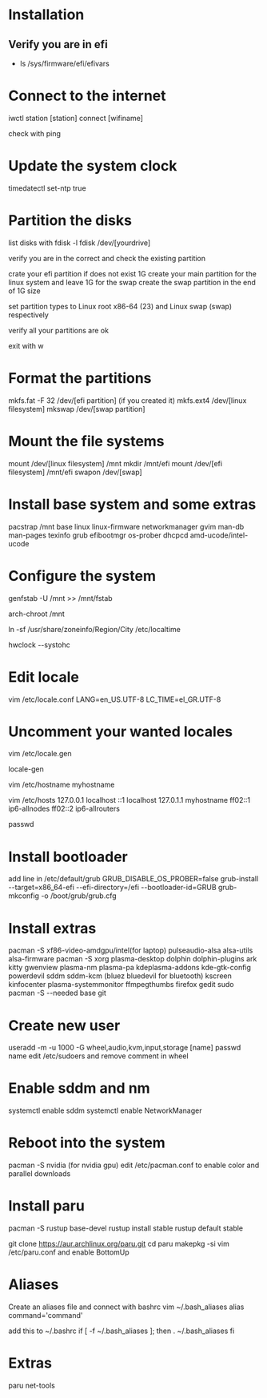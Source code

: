 # Installation

## Verify you are in efi
- ls /sys/firmware/efi/efivars

# Connect to the internet
iwctl
station [station] connect [wifiname]

check with ping

# Update the system clock
timedatectl set-ntp true

# Partition the disks
list disks with
fdisk -l
fdisk /dev/[yourdrive]

verify you are in the correct and check the existing partition

crate your efi partition if does not exist 1G
create your main partition for the linux system and leave 1G for the swap
create the swap partition in the end of 1G size

set partition types to Linux root x86-64 (23) and Linux swap (swap) respectively

verify all your partitions are ok

exit with 
w

# Format the partitions
mkfs.fat -F 32 /dev/[efi partition] (if you created it)
mkfs.ext4 /dev/[linux filesystem]
mkswap /dev/[swap partition]

# Mount the file systems
mount /dev/[linux filesystem] /mnt
mkdir /mnt/efi
mount /dev/[efi filesystem] /mnt/efi
swapon /dev/[swap]

# Install base system and some extras
pacstrap /mnt base linux linux-firmware networkmanager gvim man-db man-pages texinfo grub efibootmgr os-prober dhcpcd amd-ucode/intel-ucode

# Configure the system
genfstab -U /mnt >> /mnt/fstab

arch-chroot /mnt

ln -sf /usr/share/zoneinfo/Region/City /etc/localtime

hwclock --systohc

# Edit locale
vim /etc/locale.conf
LANG=en_US.UTF-8
LC_TIME=el_GR.UTF-8

# Uncomment your wanted locales
vim /etc/locale.gen

locale-gen

vim /etc/hostname
myhostname

vim /etc/hosts
127.0.0.1        localhost
::1              localhost
127.0.1.1        myhostname
ff02::1			 ip6-allnodes
ff02::2          ip6-allrouters

passwd

# Install bootloader
add line in /etc/default/grub
GRUB_DISABLE_OS_PROBER=false
grub-install --target=x86_64-efi --efi-directory=/efi --bootloader-id=GRUB
grub-mkconfig -o /boot/grub/grub.cfg

# Install extras
pacman -S xf86-video-amdgpu/intel(for laptop) pulseaudio-alsa alsa-utils alsa-firmware 
pacman -S xorg plasma-desktop dolphin dolphin-plugins ark kitty gwenview plasma-nm plasma-pa kdeplasma-addons kde-gtk-config powerdevil sddm sddm-kcm (bluez bluedevil for bluetooth) kscreen kinfocenter plasma-systemmonitor ffmpegthumbs firefox gedit sudo
pacman -S --needed base git 

# Create new user
useradd -m -u 1000 -G wheel,audio,kvm,input,storage [name] 
passwd name
edit /etc/sudoers and remove comment in wheel
# Enable sddm and nm
systemctl enable sddm
systemctl enable NetworkManager

# Reboot into the system
pacman -S nvidia (for nvidia gpu)
edit /etc/pacman.conf to enable color and parallel downloads


# Install paru
pacman -S rustup base-devel
rustup install stable
rustup default stable

git clone https://aur.archlinux.org/paru.git
cd paru
makepkg -si
vim /etc/paru.conf and enable BottomUp

# Aliases
Create an aliases file and connect with bashrc
vim ~/.bash_aliases
alias command='command'

add this to ~/.bashrc
if [ -f ~/.bash_aliases ]; then
	. ~/.bash_aliases
fi


# Extras
paru net-tools

